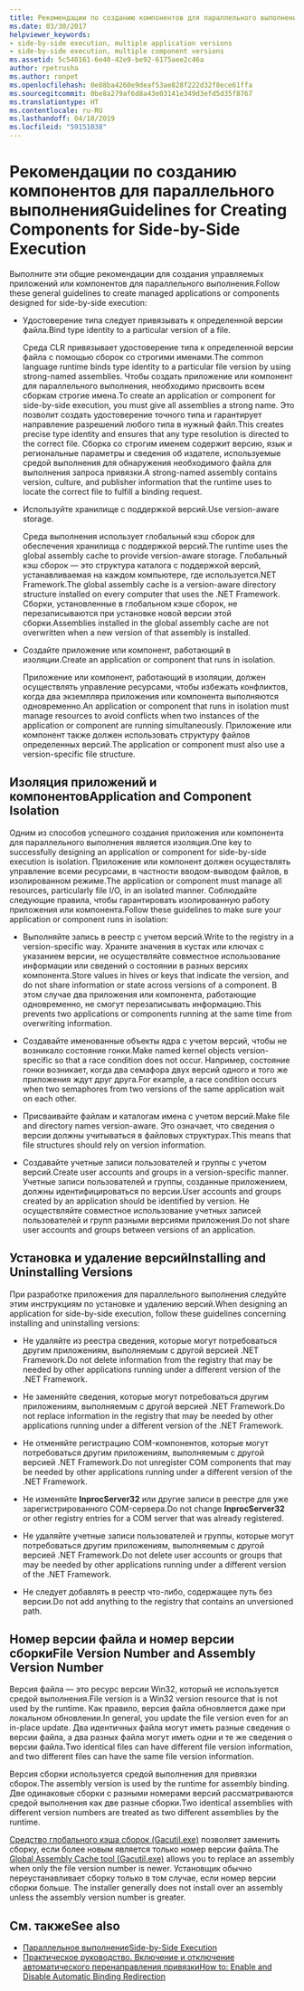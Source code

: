 ```yaml
---
title: Рекомендации по созданию компонентов для параллельного выполнения
ms.date: 03/30/2017
helpviewer_keywords:
- side-by-side execution, multiple application versions
- side-by-side execution, multiple component versions
ms.assetid: 5c540161-6e40-42e9-be92-6175aee2c46a
author: rpetrusha
ms.author: ronpet
ms.openlocfilehash: 0e88ba4260e9deaf53ae828f222d32f8ece61ffa
ms.sourcegitcommit: 0be8a279af6d8a43e03141e349d3efd5d35f8767
ms.translationtype: HT
ms.contentlocale: ru-RU
ms.lasthandoff: 04/18/2019
ms.locfileid: "59151038"
---
```

# <a name="guidelines-for-creating-components-for-side-by-side-execution"></a><span data-ttu-id="e014e-102">Рекомендации по созданию компонентов для параллельного выполнения</span><span class="sxs-lookup"><span data-stu-id="e014e-102">Guidelines for Creating Components for Side-by-Side Execution</span></span>
<span data-ttu-id="e014e-103">Выполните эти общие рекомендации для создания управляемых приложений или компонентов для параллельного выполнения.</span><span class="sxs-lookup"><span data-stu-id="e014e-103">Follow these general guidelines to create managed applications or components designed for side-by-side execution:</span></span>  
  
-   <span data-ttu-id="e014e-104">Удостоверение типа следует привязывать к определенной версии файла.</span><span class="sxs-lookup"><span data-stu-id="e014e-104">Bind type identity to a particular version of a file.</span></span>  
  
     <span data-ttu-id="e014e-105">Среда CLR привязывает удостоверение типа к определенной версии файла с помощью сборок со строгими именами.</span><span class="sxs-lookup"><span data-stu-id="e014e-105">The common language runtime binds type identity to a particular file version by using strong-named assemblies.</span></span> <span data-ttu-id="e014e-106">Чтобы создать приложение или компонент для параллельного выполнения, необходимо присвоить всем сборкам строгие имена.</span><span class="sxs-lookup"><span data-stu-id="e014e-106">To create an application or component for side-by-side execution, you must give all assemblies a strong name.</span></span> <span data-ttu-id="e014e-107">Это позволит создать удостоверение точного типа и гарантирует направление разрешений любого типа в нужный файл.</span><span class="sxs-lookup"><span data-stu-id="e014e-107">This creates precise type identity and ensures that any type resolution is directed to the correct file.</span></span> <span data-ttu-id="e014e-108">Сборка со строгим именем содержит версию, язык и региональные параметры и сведения об издателе, используемые средой выполнения для обнаружения необходимого файла для выполнения запроса привязки.</span><span class="sxs-lookup"><span data-stu-id="e014e-108">A strong-named assembly contains version, culture, and publisher information that the runtime uses to locate the correct file to fulfill a binding request.</span></span>  
  
-   <span data-ttu-id="e014e-109">Используйте хранилище с поддержкой версий.</span><span class="sxs-lookup"><span data-stu-id="e014e-109">Use version-aware storage.</span></span>  
  
     <span data-ttu-id="e014e-110">Среда выполнения использует глобальный кэш сборок для обеспечения хранилища с поддержкой версий.</span><span class="sxs-lookup"><span data-stu-id="e014e-110">The runtime uses the global assembly cache to provide version-aware storage.</span></span> <span data-ttu-id="e014e-111">Глобальный кэш сборок — это структура каталога с поддержкой версий, устанавливаемая на каждом компьютере, где используется.NET Framework.</span><span class="sxs-lookup"><span data-stu-id="e014e-111">The global assembly cache is a version-aware directory structure installed on every computer that uses the .NET Framework.</span></span> <span data-ttu-id="e014e-112">Сборки, установленные в глобальном кэше сборок, не перезаписываются при установке новой версии этой сборки.</span><span class="sxs-lookup"><span data-stu-id="e014e-112">Assemblies installed in the global assembly cache are not overwritten when a new version of that assembly is installed.</span></span>  
  
-   <span data-ttu-id="e014e-113">Создайте приложение или компонент, работающий в изоляции.</span><span class="sxs-lookup"><span data-stu-id="e014e-113">Create an application or component that runs in isolation.</span></span>  
  
     <span data-ttu-id="e014e-114">Приложение или компонент, работающий в изоляции, должен осуществлять управление ресурсами, чтобы избежать конфликтов, когда два экземпляра приложения или компонента выполняются одновременно.</span><span class="sxs-lookup"><span data-stu-id="e014e-114">An application or component that runs in isolation must manage resources to avoid conflicts when two instances of the application or component are running simultaneously.</span></span> <span data-ttu-id="e014e-115">Приложение или компонент также должен использовать структуру файлов определенных версий.</span><span class="sxs-lookup"><span data-stu-id="e014e-115">The application or component must also use a version-specific file structure.</span></span>  
  
## <a name="application-and-component-isolation"></a><span data-ttu-id="e014e-116">Изоляция приложений и компонентов</span><span class="sxs-lookup"><span data-stu-id="e014e-116">Application and Component Isolation</span></span>  
 <span data-ttu-id="e014e-117">Одним из способов успешного создания приложения или компонента для параллельного выполнения является изоляция.</span><span class="sxs-lookup"><span data-stu-id="e014e-117">One key to successfully designing an application or component for side-by-side execution is isolation.</span></span> <span data-ttu-id="e014e-118">Приложение или компонент должен осуществлять управление всеми ресурсами, в частности вводом-выводом файлов, в изолированном режиме.</span><span class="sxs-lookup"><span data-stu-id="e014e-118">The application or component must manage all resources, particularly file I/O, in an isolated manner.</span></span> <span data-ttu-id="e014e-119">Соблюдайте следующие правила, чтобы гарантировать изолированную работу приложения или компонента.</span><span class="sxs-lookup"><span data-stu-id="e014e-119">Follow these guidelines to make sure your application or component runs in isolation:</span></span>  
  
-   <span data-ttu-id="e014e-120">Выполняйте запись в реестр с учетом версий.</span><span class="sxs-lookup"><span data-stu-id="e014e-120">Write to the registry in a version-specific way.</span></span> <span data-ttu-id="e014e-121">Храните значения в кустах или ключах с указанием версии, не осуществляйте совместное использование информации или сведений о состоянии в разных версиях компонента.</span><span class="sxs-lookup"><span data-stu-id="e014e-121">Store values in hives or keys that indicate the version, and do not share information or state across versions of a component.</span></span> <span data-ttu-id="e014e-122">В этом случае два приложения или компонента, работающие одновременно, не смогут перезаписывать информацию.</span><span class="sxs-lookup"><span data-stu-id="e014e-122">This prevents two applications or components running at the same time from overwriting information.</span></span>  
  
-   <span data-ttu-id="e014e-123">Создавайте именованные объекты ядра с учетом версий, чтобы не возникало состояние гонки.</span><span class="sxs-lookup"><span data-stu-id="e014e-123">Make named kernel objects version-specific so that a race condition does not occur.</span></span> <span data-ttu-id="e014e-124">Например, состояние гонки возникает, когда два семафора двух версий одного и того же приложения ждут друг друга.</span><span class="sxs-lookup"><span data-stu-id="e014e-124">For example, a race condition occurs when two semaphores from two versions of the same application wait on each other.</span></span>  
  
-   <span data-ttu-id="e014e-125">Присваивайте файлам и каталогам имена с учетом версий.</span><span class="sxs-lookup"><span data-stu-id="e014e-125">Make file and directory names version-aware.</span></span> <span data-ttu-id="e014e-126">Это означает, что сведения о версии должны учитываться в файловых структурах.</span><span class="sxs-lookup"><span data-stu-id="e014e-126">This means that file structures should rely on version information.</span></span>  
  
-   <span data-ttu-id="e014e-127">Создавайте учетные записи пользователей и группы с учетом версий.</span><span class="sxs-lookup"><span data-stu-id="e014e-127">Create user accounts and groups in a version-specific manner.</span></span> <span data-ttu-id="e014e-128">Учетные записи пользователей и группы, созданные приложением, должны идентифицироваться по версии.</span><span class="sxs-lookup"><span data-stu-id="e014e-128">User accounts and groups created by an application should be identified by version.</span></span> <span data-ttu-id="e014e-129">Не осуществляйте совместное использование учетных записей пользователей и групп разными версиями приложения.</span><span class="sxs-lookup"><span data-stu-id="e014e-129">Do not share user accounts and groups between versions of an application.</span></span>  
  
## <a name="installing-and-uninstalling-versions"></a><span data-ttu-id="e014e-130">Установка и удаление версий</span><span class="sxs-lookup"><span data-stu-id="e014e-130">Installing and Uninstalling Versions</span></span>  
 <span data-ttu-id="e014e-131">При разработке приложения для параллельного выполнения следуйте этим инструкциям по установке и удалению версий.</span><span class="sxs-lookup"><span data-stu-id="e014e-131">When designing an application for side-by-side execution, follow these guidelines concerning installing and uninstalling versions:</span></span>  
  
-   <span data-ttu-id="e014e-132">Не удаляйте из реестра сведения, которые могут потребоваться другим приложениям, выполняемым с другой версией .NET Framework.</span><span class="sxs-lookup"><span data-stu-id="e014e-132">Do not delete information from the registry that may be needed by other applications running under a different version of the .NET Framework.</span></span>  
  
-   <span data-ttu-id="e014e-133">Не заменяйте сведения, которые могут потребоваться другим приложениям, выполняемым с другой версией .NET Framework.</span><span class="sxs-lookup"><span data-stu-id="e014e-133">Do not replace information in the registry that may be needed by other applications running under a different version of the .NET Framework.</span></span>  
  
-   <span data-ttu-id="e014e-134">Не отменяйте регистрацию COM-компонентов, которые могут потребоваться другим приложениям, выполняемым с другой версией .NET Framework.</span><span class="sxs-lookup"><span data-stu-id="e014e-134">Do not unregister COM components that may be needed by other applications running under a different version of the .NET Framework.</span></span>  
  
-   <span data-ttu-id="e014e-135">Не изменяйте **InprocServer32** или другие записи в реестре для уже зарегистрированного COM-сервера.</span><span class="sxs-lookup"><span data-stu-id="e014e-135">Do not change **InprocServer32** or other registry entries for a COM server that was already registered.</span></span>  
  
-   <span data-ttu-id="e014e-136">Не удаляйте учетные записи пользователей и группы, которые могут потребоваться другим приложениям, выполняемым с другой версией .NET Framework.</span><span class="sxs-lookup"><span data-stu-id="e014e-136">Do not delete user accounts or groups that may be needed by other applications running under a different version of the .NET Framework.</span></span>  
  
-   <span data-ttu-id="e014e-137">Не следует добавлять в реестр что-либо, содержащее путь без версии.</span><span class="sxs-lookup"><span data-stu-id="e014e-137">Do not add anything to the registry that contains an unversioned path.</span></span>  
  
## <a name="file-version-number-and-assembly-version-number"></a><span data-ttu-id="e014e-138">Номер версии файла и номер версии сборки</span><span class="sxs-lookup"><span data-stu-id="e014e-138">File Version Number and Assembly Version Number</span></span>  
 <span data-ttu-id="e014e-139">Версия файла — это ресурс версии Win32, который не используется средой выполнения.</span><span class="sxs-lookup"><span data-stu-id="e014e-139">File version is a Win32 version resource that is not used by the runtime.</span></span> <span data-ttu-id="e014e-140">Как правило, версия файла обновляется даже при локальном обновлении.</span><span class="sxs-lookup"><span data-stu-id="e014e-140">In general, you update the file version even for an in-place update.</span></span> <span data-ttu-id="e014e-141">Два идентичных файла могут иметь разные сведения о версии файла, а два разных файла могут иметь одни и те же сведения о версии файла.</span><span class="sxs-lookup"><span data-stu-id="e014e-141">Two identical files can have different file version information, and two different files can have the same file version information.</span></span>  
  
 <span data-ttu-id="e014e-142">Версия сборки используется средой выполнения для привязки сборок.</span><span class="sxs-lookup"><span data-stu-id="e014e-142">The assembly version is used by the runtime for assembly binding.</span></span> <span data-ttu-id="e014e-143">Две одинаковые сборки с разными номерами версий рассматриваются средой выполнения как две разные сборки.</span><span class="sxs-lookup"><span data-stu-id="e014e-143">Two identical assemblies with different version numbers are treated as two different assemblies by the runtime.</span></span>  
  
 <span data-ttu-id="e014e-144">[Средство глобального кэша сборок (Gacutil.exe)](../../../docs/framework/tools/gacutil-exe-gac-tool.md) позволяет заменить сборку, если более новым является только номер версии файла.</span><span class="sxs-lookup"><span data-stu-id="e014e-144">The [Global Assembly Cache tool (Gacutil.exe)](../../../docs/framework/tools/gacutil-exe-gac-tool.md) allows you to replace an assembly when only the file version number is newer.</span></span> <span data-ttu-id="e014e-145">Установщик обычно переустанавливает сборку только в том случае, если номер версии сборки больше. </span><span class="sxs-lookup"><span data-stu-id="e014e-145">The installer generally does not install over an assembly unless the assembly version number is greater.</span></span>  
  
## <a name="see-also"></a><span data-ttu-id="e014e-146">См. также</span><span class="sxs-lookup"><span data-stu-id="e014e-146">See also</span></span>

- [<span data-ttu-id="e014e-147">Параллельное выполнение</span><span class="sxs-lookup"><span data-stu-id="e014e-147">Side-by-Side Execution</span></span>](../../../docs/framework/deployment/side-by-side-execution.md)
- [<span data-ttu-id="e014e-148">Практическое руководство. Включение и отключение автоматического перенаправления привязки</span><span class="sxs-lookup"><span data-stu-id="e014e-148">How to: Enable and Disable Automatic Binding Redirection</span></span>](../../../docs/framework/configure-apps/how-to-enable-and-disable-automatic-binding-redirection.md)
